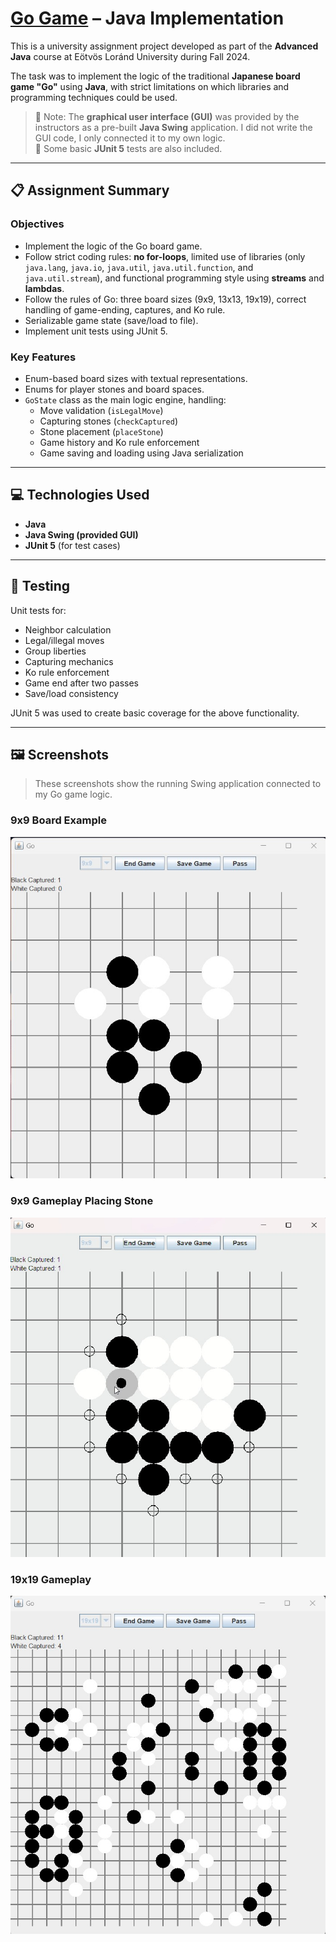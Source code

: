 # <a href="https://en.wikipedia.org/wiki/Go_(game)">Go Game</a> – Java Implementation

This is a university assignment project developed as part of the **Advanced Java** course at Eötvös Loránd University during Fall 2024.

The task was to implement the logic of the traditional **Japanese board game "Go"** using **Java**, with strict limitations on which libraries and programming techniques could be used.

> 📌 Note: The **graphical user interface (GUI)** was provided by the instructors as a pre-built **Java Swing** application. I did not write the GUI code, I only connected it to my own logic.  
> 🧪 Some basic **JUnit 5** tests are also included.

---

## 📋 Assignment Summary

### Objectives

- Implement the logic of the Go board game.
- Follow strict coding rules: **no for-loops**, limited use of libraries (only `java.lang`, `java.io`, `java.util`, `java.util.function`, and `java.util.stream`), and functional programming style using **streams** and **lambdas**.
- Follow the rules of Go: three board sizes (9x9, 13x13, 19x19), correct handling of game-ending, captures, and Ko rule.
- Serializable game state (save/load to file).
- Implement unit tests using JUnit 5.

### Key Features

- Enum-based board sizes with textual representations.
- Enums for player stones and board spaces.
- `GoState` class as the main logic engine, handling:
  - Move validation (`isLegalMove`)
  - Capturing stones (`checkCaptured`)
  - Stone placement (`placeStone`)
  - Game history and Ko rule enforcement
  - Game saving and loading using Java serialization

---

## 💻 Technologies Used

- **Java**
- **Java Swing (provided GUI)**
- **JUnit 5** (for test cases)

---

## 🧪 Testing

Unit tests for:
- Neighbor calculation
- Legal/illegal moves
- Group liberties
- Capturing mechanics
- Ko rule enforcement
- Game end after two passes
- Save/load consistency

JUnit 5 was used to create basic coverage for the above functionality.

---

## 🖼️ Screenshots

> These screenshots show the running Swing application connected to my Go game logic.

### 9x9 Board Example
![9x9 board](images/in_game.jpg)

### 9x9 Gameplay Placing Stone
![9x9 gameplay](images/in_game2.jpg)

### 19x19 Gameplay
![19x19 gameplay](images/in_game3.jpg)